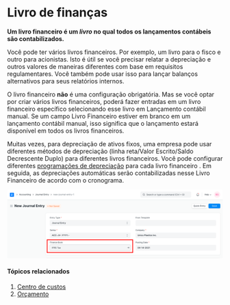 # Livro de finanças



**Um livro financeiro é um *livro* no qual todos os lançamentos contábeis são contabilizados.**

Você pode ter vários livros financeiros. Por exemplo, um livro para o fisco e outro para acionistas. Isto é útil se você precisar relatar a depreciação e outros valores de maneiras diferentes com base em requisitos regulamentares. Você também pode usar isso para lançar balanços alternativos para seus relatórios internos.

O livro financeiro **não** é uma configuração obrigatória. Mas se você optar por criar vários livros financeiros, poderá fazer entradas em um livro financeiro específico selecionando esse livro em Lançamento contábil manual. Se um campo Livro Financeiro estiver em branco em um lançamento contábil manual, isso significa que o lançamento estará disponível em todos os livros financeiros.

Muitas vezes, para depreciação de ativos fixos, uma empresa pode usar diferentes métodos de depreciação (linha reta/Valor Escrito/Saldo Decrescente Duplo) para diferentes livros financeiros. Você pode configurar diferentes [programações de depreciação](/docs/pt/asset/asset-depreciation) para cada livro financeiro . Em seguida, as depreciações automáticas serão contabilizadas nesse Livro Financeiro de acordo com o cronograma.

![Livro Financeiro](/files/finance-book.png)![]()

#### Tópicos relacionados

1. [Centro de custos](/docs/pt/accounts/cost-center)
2. [Orçamento](/docs/pt/accounts/budgeting)


